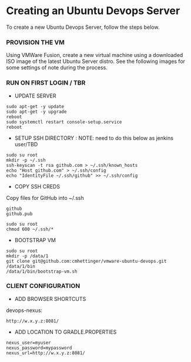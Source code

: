 # Creating an Ubuntu Devops Server

To create a new Ubuntu Devops Server, follow the steps below.

### PROVISION THE VM

Using VMWare Fusion, create a new virtual machine using a downloaded ISO image
of the latest Ubuntu Server distro.  See the following images for some settings of
note during the process.

### RUN ON FIRST LOGIN / TBR

* UPDATE SERVER

~~~
sudo apt-get -y update
sudo apt-get -y upgrade
reboot
sudo systemctl restart console-setup.service
reboot
~~~

* SETUP SSH DIRECTORY : NOTE: need to do this below as jenkins user/TBD
~~~
sudo su root
mkdir -p ~/.ssh
ssh-keyscan -t rsa github.com > ~/.ssh/known_hosts
echo "Host github.com" > ~/.ssh/config
echo "IdentityFile ~/.ssh/github" >> ~/.ssh/config
~~~

* COPY SSH CREDS

Copy files for GitHub into ~/.ssh

~~~
github
github.pub
~~~

~~~
sudo su root
chmod 600 ~/.ssh/*
~~~

* BOOTSTRAP VM

~~~
sudo su root
mkdir -p /data/1
git clone git@github.com:cmhettinger/vmware-ubuntu-devops.git /data/1/bin
/data/1/bin/bootstrap-vm.sh
~~~

### CLIENT CONFIGURATION

* ADD BROWSER SHORTCUTS

devops-nexus:
~~~
http://w.x.y.z:8081/
~~~

* ADD LOCATION TO GRADLE.PROPERTIES

~~~
nexus_user=myuser
nexus_password=mypassword
nexus_url=http://w.x.y.z:8081/
~~~
